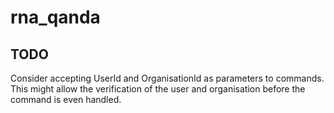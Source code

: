 # rna_qanda

## TODO

Consider accepting UserId and OrganisationId as parameters to commands.
This might allow the verification of the user and organisation before the command is even handled.
